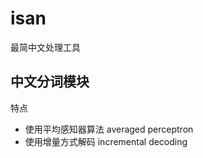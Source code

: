 isan
====

最简中文处理工具

## 中文分词模块

特点
* 使用平均感知器算法 averaged perceptron
* 使用增量方式解码 incremental decoding

